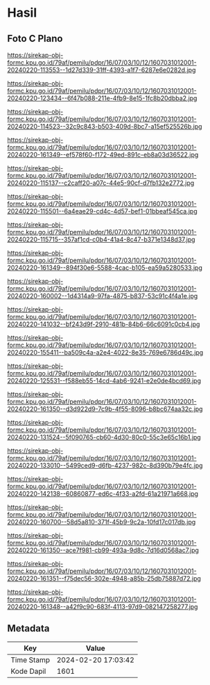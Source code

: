 # Hasil

## Foto C Plano

https://sirekap-obj-formc.kpu.go.id/79af/pemilu/pdpr/16/07/03/10/12/1607031012001-20240220-113553--1d27d339-31ff-4393-a1f7-6287e6e0282d.jpg

https://sirekap-obj-formc.kpu.go.id/79af/pemilu/pdpr/16/07/03/10/12/1607031012001-20240220-123434--6f47b088-211e-4fb9-8e15-1fc8b20dbba2.jpg

https://sirekap-obj-formc.kpu.go.id/79af/pemilu/pdpr/16/07/03/10/12/1607031012001-20240220-114523--32c9c843-b503-409d-8bc7-a15ef525526b.jpg

https://sirekap-obj-formc.kpu.go.id/79af/pemilu/pdpr/16/07/03/10/12/1607031012001-20240220-161349--ef578f60-f172-49ed-891c-eb8a03d36522.jpg

https://sirekap-obj-formc.kpu.go.id/79af/pemilu/pdpr/16/07/03/10/12/1607031012001-20240220-115137--c2caff20-a07c-44e5-90cf-d7fb132e2772.jpg

https://sirekap-obj-formc.kpu.go.id/79af/pemilu/pdpr/16/07/03/10/12/1607031012001-20240220-115501--6a4eae29-cd4c-4d57-bef1-01bbeaf545ca.jpg

https://sirekap-obj-formc.kpu.go.id/79af/pemilu/pdpr/16/07/03/10/12/1607031012001-20240220-115715--357af1cd-c0b4-41a4-8c47-b371e1348d37.jpg

https://sirekap-obj-formc.kpu.go.id/79af/pemilu/pdpr/16/07/03/10/12/1607031012001-20240220-161349--894f30e6-5588-4cac-b105-ea59a5280533.jpg

https://sirekap-obj-formc.kpu.go.id/79af/pemilu/pdpr/16/07/03/10/12/1607031012001-20240220-160002--1d4314a9-97fa-4875-b837-53c91c4f4a1e.jpg

https://sirekap-obj-formc.kpu.go.id/79af/pemilu/pdpr/16/07/03/10/12/1607031012001-20240220-141032--bf243d9f-2910-481b-84b6-66c6091c0cb4.jpg

https://sirekap-obj-formc.kpu.go.id/79af/pemilu/pdpr/16/07/03/10/12/1607031012001-20240220-155411--ba509c4a-a2e4-4022-8e35-769e6786d49c.jpg

https://sirekap-obj-formc.kpu.go.id/79af/pemilu/pdpr/16/07/03/10/12/1607031012001-20240220-125531--f588eb55-14cd-4ab6-9241-e2e0de4bcd69.jpg

https://sirekap-obj-formc.kpu.go.id/79af/pemilu/pdpr/16/07/03/10/12/1607031012001-20240220-161350--d3d922d9-7c9b-4f55-8096-b8bc674aa32c.jpg

https://sirekap-obj-formc.kpu.go.id/79af/pemilu/pdpr/16/07/03/10/12/1607031012001-20240220-131524--5f090765-cb60-4d30-80c0-55c3e65c16b1.jpg

https://sirekap-obj-formc.kpu.go.id/79af/pemilu/pdpr/16/07/03/10/12/1607031012001-20240220-133010--5499ced9-d6fb-4237-982c-8d390b79e4fc.jpg

https://sirekap-obj-formc.kpu.go.id/79af/pemilu/pdpr/16/07/03/10/12/1607031012001-20240220-142138--60860877-ed6c-4f33-a2fd-61a21971a668.jpg

https://sirekap-obj-formc.kpu.go.id/79af/pemilu/pdpr/16/07/03/10/12/1607031012001-20240220-160700--58d5a810-371f-45b9-9c2a-10fd17c017db.jpg

https://sirekap-obj-formc.kpu.go.id/79af/pemilu/pdpr/16/07/03/10/12/1607031012001-20240220-161350--ace7f981-cb99-493a-9d8c-7d16d0568ac7.jpg

https://sirekap-obj-formc.kpu.go.id/79af/pemilu/pdpr/16/07/03/10/12/1607031012001-20240220-161351--f75dec56-302e-4948-a85b-25db75887d72.jpg

https://sirekap-obj-formc.kpu.go.id/79af/pemilu/pdpr/16/07/03/10/12/1607031012001-20240220-161348--a42f9c90-683f-4113-97d9-082147258277.jpg


## Metadata

| Key        | Value               |
| ---------- | ------------------- |
| Time Stamp | 2024-02-20 17:03:42 |
| Kode Dapil | 1601                |



